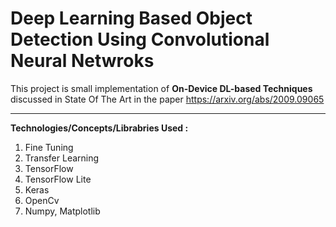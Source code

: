 # Deep Learning Based Object Detection Using Convolutional Neural Netwroks

This project is small implementation of **On-Device DL-based Techniques** discussed in State Of The Art in the paper <https://arxiv.org/abs/2009.09065> 

***
**Technologies/Concepts/Librabries Used :**
1. Fine Tuning 
2. Transfer Learning
3. TensorFlow
4. TensorFlow Lite
5. Keras
6. OpenCv
7. Numpy, Matplotlib
